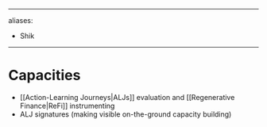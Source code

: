 ______________________________________________________________________

aliases:

- Shik

______________________________________________________________________

# Capacities

- \[\[Action-Learning Journeys|ALJs\]\] evaluation and \[\[Regenerative Finance|ReFi\]\] instrumenting
- ALJ signatures (making visible on-the-ground capacity building)
